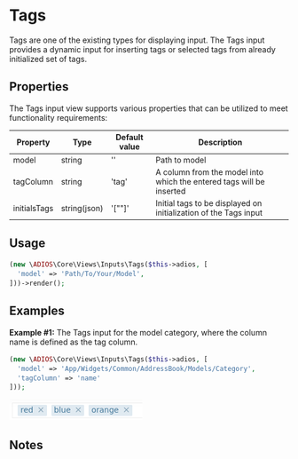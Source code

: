 # Tags 

Tags are one of the existing types for displaying input. The Tags input provides a dynamic input for inserting tags or selected tags from already initialized set of tags.

## Properties

The Tags input view supports various properties that can be utilized to meet functionality requirements:

| Property     | Type         | Default value | Description                                                          |
| ------------ | ------------ | ------------- | -------------------------------------------------------------------- |
| model        | string       | ''            | Path to model                                                        |
| tagColumn    | string       | 'tag'         | A column from the model into which the entered tags will be inserted |
| initialsTags | string(json) | '[""]'        | Initial tags to be displayed on initialization of the Tags input     |

## Usage

```php
(new \ADIOS\Core\Views\Inputs\Tags($this->adios, [
  'model' => 'Path/To/Your/Model',
]))->render();
```

## Examples

**Example #1:** The Tags input for the model category, where the column name is defined as the tag column.

```php
(new \ADIOS\Core\Views\Inputs\Tags($this->adios, [
  'model' => 'App/Widgets/Common/AddressBook/Models/Category',
  'tagColumn' => 'name'
]));
```
![Example #1 Preview](./../../../resources/examples/inputs/tags/example_1.png)

## Notes

